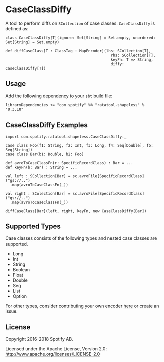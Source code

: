 # CaseClassDiffy

A tool to perform diffs on `SCollection` of case classes. `CaseClassDiffy` is defined as:

```
class CaseClassDiffy[T](ignore: Set[String] = Set.empty, unordered: Set[String] = Set.empty)

def diffCaseClass[T : ClassTag : MapEncoder](lhs: SCollection[T],
                                               rhs: SCollection[T],
                                               keyFn: T => String,
                                               diffy: CaseClassDiffy[T])
```

## Usage

Add the following dependency to your `sbt` build file:

```
libraryDependencies += "com.spotify" %% "ratatool-shapeless" % "0.3.10"
```

## CaseClassDiffy Examples 

```
import com.spotify.ratatool.shapeless.CaseClassDiffy._

case class Foo(f1: String, f2: Int, f3: Long, f4: Seq[Double], f5: Seq[String])
case class Bar(b1: Double, b2: Foo)

def avroToCaseClassFn(r: SpecificRecordClass) : Bar = ...
def keyFn(b: Bar) : String = ...

val left : SCollection[Bar] = sc.avroFile[SpecificRecordClass]("gs://..")
  .map(avroToCaseClassFn(_))

val right : SColection[Bar] = sc.avroFile[SpecificRecordClass]("gs://..")
  .map(avroToCaseClassFn(_))

diffCaseClass[Bar](left, right, keyFn, new CaseClassDiffy[Bar])
```

## Supported Types

Case classes consists of the following types and nested case classes are supported.

- Long 
- Int
- String
- Boolean
- Float
- Double
- Seq
- List
- Option

For other types, consider contributing your own encoder [here](CaseClassDiffy.scala) or create an issue.

## License

Copyright 2016-2018 Spotify AB.

Licensed under the Apache License, Version 2.0: http://www.apache.org/licenses/LICENSE-2.0